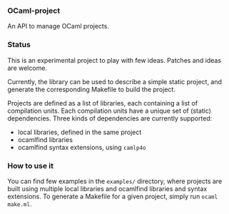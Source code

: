 ### OCaml-project

An API to manage OCaml projects.

### Status

This is an experimental project to play with few ideas. Patches and ideas are welcome.

Currently, the library can be used to describe a simple static project,
and generate the corresponding Makefile to build the project.

Projects are defined as a list of libraries, each containing a list of compilation
units. Each compilation units have a unique set of (static) dependencies. Three kinds
of dependencies are currently supported:

- local libraries, defined in the same project
- ocamlfind libraries
- ocamlfind syntax extensions, using `camlp4o`

### How to use it

You can find few examples in the `examples/` directory, where projects are built using
multiple local libraries and ocamlfind libraries and syntax extensions. To generate a
Makefile for a given project, simply run `ocaml make.ml`.